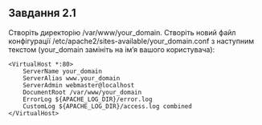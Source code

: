 ## Завдання 2.1

Створіть директорію /var/www/your_domain. Створіть новий файл конфігурації /etc/apache2/sites-available/your_domain.conf з наступним текстом (your_domain замініть на ім’я вашого користувача):
```
<VirtualHost *:80>
    ServerName your_domain
    ServerAlias www.your_domain
    ServerAdmin webmaster@localhost
    DocumentRoot /var/www/your_domain
    ErrorLog ${APACHE_LOG_DIR}/error.log
    CustomLog ${APACHE_LOG_DIR}/access.log combined
</VirtualHost>
```
